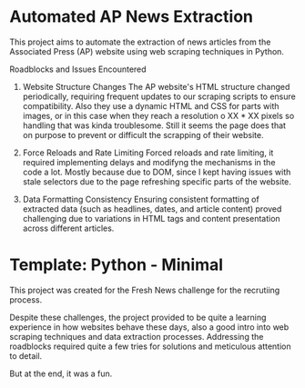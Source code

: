 # Automated AP News Extraction
This project aims to automate the extraction of news articles from the Associated Press (AP) website using web scraping techniques in Python.

Roadblocks and Issues Encountered
1. Website Structure Changes
The AP website's HTML structure changed periodically, requiring frequent updates to our scraping scripts to ensure compatibility. Also they use a dynamic HTML and CSS for parts with images, or in this case when they reach a resolution o XX * XX pixels so handling that was kinda troublesome. Still it seems the page does that on purpose to prevent or difficult the scrapping of their website.

2. Force Reloads and Rate Limiting
Forced reloads and rate limiting, it required implementing delays and modifyng the mechanisms in the code a lot. Mostly because due to DOM, since I kept having issues with stale selectors due to the page refreshing specific parts of the website.

3. Data Formatting Consistency
Ensuring consistent formatting of extracted data (such as headlines, dates, and article content) proved challenging due to variations in HTML tags and content presentation across different articles.

# Template: Python - Minimal
This project was created for the Fresh News challenge for the recrutiing process. 

Despite these challenges, the project provided to be quite a learning experience in how websites behave these days, also a good intro into web scraping techniques and data extraction processes. Addressing the roadblocks required quite a few tries for solutions and meticulous attention to detail. 

But at the end, it was a fun.

